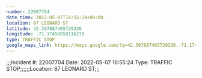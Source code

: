 ```yaml
---
number: 22007704
date_time: 2022-05-07T16:55:24+00:00
location: 87 LEONARD ST
latitude: 42.397887465729326
longitude: -71.17458858116278
type: TRAFFIC STOP
google_maps_link: https://maps.google.com/?q=42.397887465729326,-71.17458858116278
---
```


;;;Incident #: 22007704  Date: 2022-05-07 16:55:24   Type: TRAFFIC STOP;;;;;;Location: 87 LEONARD ST;;;
